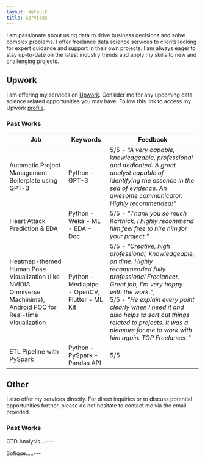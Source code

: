```yaml
---
layout: default
title: Services
---
```


I am passionate about using data to drive business decisions and solve complex problems. I offer freelance data science services to clients looking for expert guidance and support in their own projects. I am always eager to stay up-to-date on the latest industry trends and apply my skills to new and challenging projects.

## Upwork

I am offering my services on [Upwork](https://www.upwork.com). Consider me for any upcoming data science related opportunities you may have. Follow this link to access my Upwork [profile](https://www.upwork.com/freelancers/~0175f9f6e6fd768e2f).

### Past Works

| Job                                                                                                                    | Keywords                                          | Feedback                                                                                                                                                                                                                                                                                                                                       |
| ---------------------------------------------------------------------------------------------------------------------- | ------------------------------------------------- | ---------------------------------------------------------------------------------------------------------------------------------------------------------------------------------------------------------------------------------------------------------------------------------------------------------------------------------------------- |
| Automatic Project Management Boilerplate using GPT-3                                                                   | Python - GPT-3                                    | 5/5 - _"A very capable, knowledgeable, professional and dedicated. A great analyst capable of identifying the essence in the sea of evidence. An awesome communicator. Highly recommended!"_                                                                                                                                                   |
| Heart Attack Prediction & EDA                                                                                          | Python - Weka - ML - EDA - Doc                    | 5/5 - _"Thank you so much Karthick, I highly recommend him feel free to hire him for your project."_                                                                                                                                                                                                                                           |
| Heatmap-themed Human Pose Visualization (like NVIDIA Omniverse Machinima), <br> Android POC for Real-time Visualization | Python - Mediapipe - OpenCV, <br> Flutter - ML Kit | 5/5 - _"Creative, high professional, knowledgeable, on time. Highly recommended fully professional Freelancer. Great job, I'm very happy with the work."_, <br> 5/5 - _"He explain every point clearly when I need it and also helps to sort out things related to projects. It was a pleasure for me to work with him again. TOP Freelancer."_ |
| ETL Pipeline with PySpark                                                                                              | Python - PySpark - Pandas API                     | 5/5                                                                                                                                                                                                                                                                                                                                            |

## Other

I also offer my services directly. For direct inquiries or to discuss potential opportunities further, please do not hesitate to contact me via the email provided.

### Past Works

GTD Analysis....---

Sofique.....---
